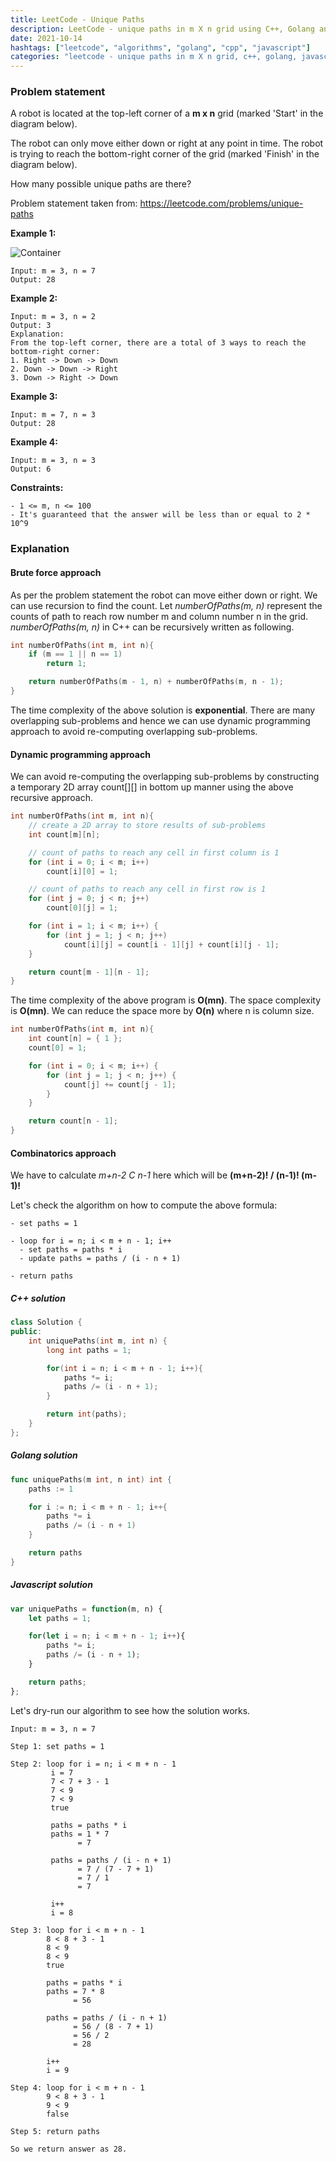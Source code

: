 ```yaml
---
title: LeetCode - Unique Paths
description: LeetCode - unique paths in m X n grid using C++, Golang and Javascript.
date: 2021-10-14
hashtags: ["leetcode", "algorithms", "golang", "cpp", "javascript"]
categories: "leetcode - unique paths in m X n grid, c++, golang, javascript"
---
```


### Problem statement

A robot is located at the top-left corner of a **m x n** grid (marked 'Start' in the diagram below).

The robot can only move either down or right at any point in time. The robot is trying to reach the bottom-right corner of the grid (marked 'Finish' in the diagram below).

How many possible unique paths are there?

Problem statement taken from: <a href="https://leetcode.com/problems/unique-paths" target="_blank">https://leetcode.com/problems/unique-paths</a>

**Example 1:**

![Container](./../unique-paths.png)

```
Input: m = 3, n = 7
Output: 28
```

**Example 2:**

```
Input: m = 3, n = 2
Output: 3
Explanation:
From the top-left corner, there are a total of 3 ways to reach the bottom-right corner:
1. Right -> Down -> Down
2. Down -> Down -> Right
3. Down -> Right -> Down
```

**Example 3:**

```
Input: m = 7, n = 3
Output: 28
```

**Example 4:**

```
Input: m = 3, n = 3
Output: 6
```

**Constraints:**

```
- 1 <= m, n <= 100
- It's guaranteed that the answer will be less than or equal to 2 * 10^9
```

### Explanation

#### Brute force approach

As per the problem statement the robot can move either down or right.
We can use recursion to find the count.
Let *numberOfPaths(m, n)* represent the counts of path to reach
row number m and column number n in the grid.
*numberOfPaths(m, n)* in C++ can be recursively written as following.

```cpp
int numberOfPaths(int m, int n){
    if (m == 1 || n == 1)
        return 1;

    return numberOfPaths(m - 1, n) + numberOfPaths(m, n - 1);
}
```

The time complexity of the above solution is **exponential**.
There are many overlapping sub-problems and hence we can use
dynamic programming approach to avoid re-computing
overlapping sub-problems.

#### Dynamic programming approach

We can avoid re-computing the overlapping sub-problems by
constructing a temporary 2D array count[][] in bottom up manner
using the above recursive approach.

```cpp
int numberOfPaths(int m, int n){
    // create a 2D array to store results of sub-problems
    int count[m][n];

    // count of paths to reach any cell in first column is 1
    for (int i = 0; i < m; i++)
        count[i][0] = 1;

    // count of paths to reach any cell in first row is 1
    for (int j = 0; j < n; j++)
        count[0][j] = 1;

    for (int i = 1; i < m; i++) {
        for (int j = 1; j < n; j++)
            count[i][j] = count[i - 1][j] + count[i][j - 1];
    }

    return count[m - 1][n - 1];
}
```

The time complexity of the above program is **O(mn)**.
The space complexity is **O(mn)**.
We can reduce the space more by **O(n)** where n is column size.

```cpp
int numberOfPaths(int m, int n){
    int count[n] = { 1 };
    count[0] = 1;

    for (int i = 0; i < m; i++) {
        for (int j = 1; j < n; j++) {
            count[j] += count[j - 1];
        }
    }

    return count[n - 1];
}
```

#### Combinatorics approach

We have to calculate *m+n-2 C n-1* here which will be **(m+n-2)! / (n-1)! (m-1)!**

Let's check the algorithm on how to compute the above formula:

```
- set paths = 1

- loop for i = n; i < m + n - 1; i++
  - set paths = paths * i
  - update paths = paths / (i - n + 1)

- return paths
```

##### C++ solution

```cpp
class Solution {
public:
    int uniquePaths(int m, int n) {
        long int paths = 1;

        for(int i = n; i < m + n - 1; i++){
            paths *= i;
            paths /= (i - n + 1);
        }

        return int(paths);
    }
};
```

##### Golang solution

```go
func uniquePaths(m int, n int) int {
    paths := 1

    for i := n; i < m + n - 1; i++{
        paths *= i
        paths /= (i - n + 1)
    }

    return paths
}
```

##### Javascript solution

```javascript
var uniquePaths = function(m, n) {
    let paths = 1;

    for(let i = n; i < m + n - 1; i++){
        paths *= i;
        paths /= (i - n + 1);
    }

    return paths;
};
```

Let's dry-run our algorithm to see how the solution works.

```
Input: m = 3, n = 7

Step 1: set paths = 1

Step 2: loop for i = n; i < m + n - 1
         i = 7
         7 < 7 + 3 - 1
         7 < 9
         7 < 9
         true

         paths = paths * i
         paths = 1 * 7
               = 7

         paths = paths / (i - n + 1)
               = 7 / (7 - 7 + 1)
               = 7 / 1
               = 7

         i++
         i = 8

Step 3: loop for i < m + n - 1
        8 < 8 + 3 - 1
        8 < 9
        8 < 9
        true

        paths = paths * i
        paths = 7 * 8
              = 56

        paths = paths / (i - n + 1)
              = 56 / (8 - 7 + 1)
              = 56 / 2
              = 28

        i++
        i = 9

Step 4: loop for i < m + n - 1
        9 < 8 + 3 - 1
        9 < 9
        false

Step 5: return paths

So we return answer as 28.
```
